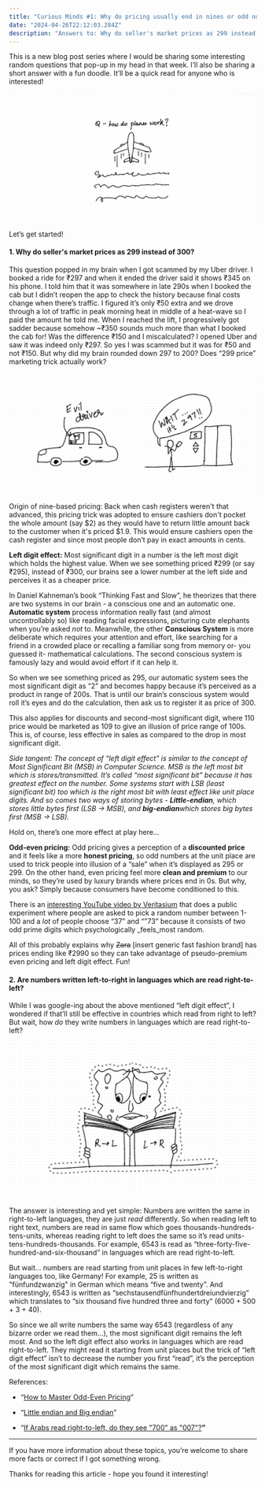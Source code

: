 ```yaml
---
title: "Curious Minds #1: Why do pricing usually end in nines or odd numbers?"
date: "2024-04-26T22:12:03.284Z"
description: "Answers to: Why do seller's market prices as 299 instead of 300? Are numbers written left-to-right in languages which are read right-to-left?"
---
```



This is a new blog post series where I would be sharing some interesting random questions that pop-up in my head in that week. I’ll also be sharing a short answer with a fun doodle. It’ll be a quick read for anyone who is interested! 

![](images/414bbfed-7d1f-455a-9a67-b52b9ff3fda7.png) 

Let’s get started! 

#### **1. Why do seller's market prices as 299 instead of 300?**  
This question popped in my brain when I got scammed by my Uber driver. I booked a ride for ₹297 and when it ended the driver said it shows ₹345 on his phone. I told him that it was somewhere in late 290s when I booked the cab but I didn’t reopen the app to check the history because final costs change when there’s traffic. I figured it’s only ₹50 extra and we drove through a lot of traffic in peak morning heat in middle of a heat-wave so I paid the amount he told me. When I reached the lift, I progressively got sadder because somehow ~₹350 sounds much more than what I booked the cab for! Was the difference ₹150 and I miscalculated? I opened Uber and saw it was indeed only ₹297. So yes I was scammed but it was for ₹50 and not ₹150. But why did my brain rounded down 297 to 200? Does “299 price” marketing trick actually work? 

![](images/5cd09e6f-a2d7-4a46-b604-e81efa26148e.png) 

Origin of nine-based pricing:  Back when cash registers weren't that advanced, this pricing trick was adopted to ensure cashiers don't pocket the whole amount (say $2) as they would have to return little amount back to the customer when it's priced $1.9. This would ensure cashiers open the cash register and since most people don’t pay in exact amounts in cents.  

**Left digit effect:** Most significant digit in a number is the left most digit which holds the highest value. When we see something priced ₹299 (or say ₹295), instead of ₹300, our brains see a lower number at the left side and perceives it as a cheaper price.  

In Daniel Kahneman’s book “Thinking Fast and Slow”, he theorizes that there are two systems in our brain - a conscious one and an automatic one. **Automatic system** process information really fast (and almost uncontrollably so) like reading facial expressions, picturing cute elephants when you’re asked _not_ to. Meanwhile, the other **Conscious System** is more deliberate which requires your attention and effort, like searching for a friend in a crowded place or recalling a familiar song from memory or- you guessed it- mathematical calculations. The second conscious system is famously lazy and would avoid effort if it can help it.   

So when we see something priced as 295, our automatic system sees the most significant digit as “2” and becomes happy because it’s perceived as a product in range of 200s. That is until our brain’s conscious system would roll it’s eyes and do the calculation, then ask us to register it as price of 300. 

This also applies for discounts and second-most significant digit, where 110 price would be marketed as 109 to give an illusion of price range of 100s. This is, of course, less effective in sales as compared to the drop in most significant digit.  

_Side tangent: The concept of “left digit effect” is similar to the concept of Most Significant Bit (MSB) in Computer Science. MSB is the left most bit which is stores/transmitted. It’s called “most significant bit” because it has greatest effect on the number. Some systems start with LSB (least significant bit) too which is the right most bit with least effect like unit place digits. And so comes two ways of storing bytes - **Little-endian**, which stores little bytes first (LSB → MSB), and **big-endian**which stores big bytes first (MSB → LSB)._  

Hold on, there’s one more effect at play here… 

**Odd-even pricing:** Odd pricing gives a perception of a **discounted price** and it feels like a more **honest pricing**, so odd numbers at the unit place are used to trick people into illusion of a “sale” when it’s displayed as 295 or 299. On the other hand, even pricing feel more **clean and premium** to our minds, so they’re used by luxury brands where prices end in 0s. But why, you ask? Simply because consumers have become conditioned to this.  

There is an [interesting YouTube video by Veritasium](https://www.youtube.com/watch?v=d6iQrh2TK98) that does a public experiment where people are asked to pick a random number between 1-100 and a _lot_ of people choose “37” and “"73” because it consists of two odd prime digits which psychologically _feels_most random.  

All of this probably explains why ~~Zara~~ [insert generic fast fashion brand] has prices ending like ₹2990 so they can take advantage of pseudo-premium even pricing and left digit effect. Fun! 

#### 2. Are numbers written left-to-right in languages which are read right-to-left? 
While I was google-ing about the above mentioned “left digit effect”, I wondered if that’ll still be effective in countries which read from right to left? But wait, how _do_ they write numbers in languages which are read right-to-left? 

![](images/34a4693e-ec2c-440f-a05b-d803953b9f70.png) 

The answer is interesting and yet simple: Numbers are written the same in right-to-left languages, they are just _read_ differently. So when reading left to right text, numbers are read in same flow which goes thousands-hundreds-tens-units, whereas reading right to left does the same so it’s read units-tens-hundreds-thousands. For example, 6543 is read as “three-forty-five-hundred-and-six-thousand” in languages which are read right-to-left.  

But wait… numbers are read starting from unit places in few left-to-right languages too, like Germany! For example, 25 is written as "fünfundzwanzig" in German which means “five and twenty”. And interestingly, 6543 is written as “sechstausendfünfhundertdreiundvierzig” which translates to “six thousand five hundred three and forty” (6000 + 500 + 3 + 40).  

So since we all write numbers the same way 6543 (regardless of any bizarre order we read them…), the most significant digit remains the left most. And so the left digit effect also works in languages which are read right-to-left. They might read it starting from unit places but the trick of “left digit effect” isn’t to decrease the number you first “read”, it’s the perception of the most significant digit which remains the same.  

References:  

- “[How to Master Odd-Even Pricing](https://www.buynomics.com/articles/odd-even-pricing#:~:text=Since%20consumers%20focus%20on%20the,no%20such%20statement%20being%20made.)” 

 
- “[Little endian and Big endian](http://www.cs.emory.edu/~cheung/Courses/255/Syllabus/7-ARM/endian.html)”  

 
- “[If Arabs read right-to-left, do they see "700" as "007"?](https://www.jitbit.com/alexblog/280-if-arabs-read-right-to-left-do-they-see-700-as-007/)**”** 

 

--- 
If you have more information about these topics, you’re welcome to share more facts or correct if I got something wrong.   

Thanks for reading this article - hope you found it interesting!  


